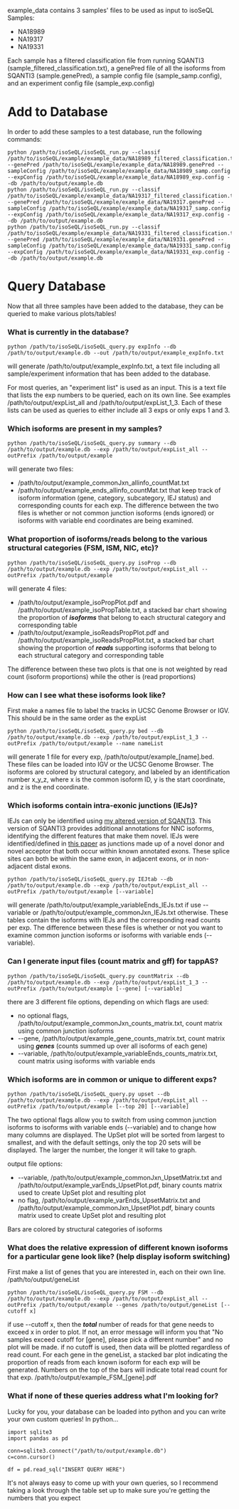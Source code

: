example_data contains 3 samples' files to be used as input to isoSeQL
Samples:
- NA18989
- NA19317
- NA19331

Each sample has a filtered classification file from running SQANTI3 (sample_filtered_classification.txt), a genePred file of all the isoforms from SQANTI3 (sample.genePred), a sample config file (sample_samp.config), and an experiment config file (sample_exp.config)


# Add to Database

In order to add these samples to a test database, run the following commands:
```
python /path/to/isoSeQL/isoSeQL_run.py --classif /path/to/isoSeQL/example/example_data/NA18989_filtered_classification.txt --genePred /path/to/isoSeQL/example/example_data/NA18989.genePred --sampleConfig /path/to/isoSeQL/example/example_data/NA18989_samp.config --expConfig /path/to/isoSeQL/example/example_data/NA18989_exp.config --db /path/to/output/example.db
python /path/to/isoSeQL/isoSeQL_run.py --classif /path/to/isoSeQL/example/example_data/NA19317_filtered_classification.txt --genePred /path/to/isoSeQL/example/example_data/NA19317.genePred --sampleConfig /path/to/isoSeQL/example/example_data/NA19317_samp.config --expConfig /path/to/isoSeQL/example/example_data/NA19317_exp.config --db /path/to/output/example.db
python /path/to/isoSeQL/isoSeQL_run.py --classif /path/to/isoSeQL/example/example_data/NA19331_filtered_classification.txt --genePred /path/to/isoSeQL/example/example_data/NA19331.genePred --sampleConfig /path/to/isoSeQL/example/example_data/NA19331_samp.config --expConfig /path/to/isoSeQL/example/example_data/NA19331_exp.config --db /path/to/output/example.db
```

# Query Database

Now that all three samples have been added to the database, they can be queried to make various plots/tables!

### What is currently in the database?
```
python /path/to/isoSeQL/isoSeQL_query.py expInfo --db /path/to/output/example.db --out /path/to/output/example_expInfo.txt
```
will generate /path/to/output/example_expInfo.txt, a text file including all sample/experiment information that has been added to the database.

For most queries, an "experiment list" is used as an input. This is a text file that lists the exp numbers to be queried, each on its own line. See examples /path/to/output/expList_all and /path/to/output/expList_1_3. Each of these lists can be used as queries to either include all 3 exps or only exps 1 and 3.

### Which isoforms are present in my samples?
```
python /path/to/isoSeQL/isoSeQL_query.py summary --db /path/to/output/example.db --exp /path/to/output/expList_all --outPrefix /path/to/output/example
```
will generate two files:
- /path/to/output/example_commonJxn_allinfo_countMat.txt
- /path/to/output/example_ends_allinfo_countMat.txt
that keep track of isoform information (gene, category, subcategory, IEJ status) and corresponding counts for each exp. The difference between the two files is whether or not common junction isoforms (ends ignored) or isoforms with variable end coordinates are being examined.

### What proportion of isoforms/reads belong to the various structural categories (FSM, ISM, NIC, etc)?
```
python /path/to/isoSeQL/isoSeQL_query.py isoProp --db /path/to/output/example.db --exp /path/to/output/expList_all --outPrefix /path/to/output/example
```
will generate 4 files:
- /path/to/output/example_isoPropPlot.pdf and /path/to/output/example_isoPropTable.txt, a stacked bar chart showing the proportion of ***isoforms*** that belong to each structural category and corresponding table
- /path/to/output/example_isoReadsPropPlot.pdf and /path/to/output/example_isoReadsPropPlot.txt, a stacked bar chart showing the proportion of ***reads*** supporting isoforms that belong to each structural category and corresponding table

The difference between these two plots is that one is not weighted by read count (isoform proportions) while the other is (read proportions)

### How can I see what these isoforms look like?
First make a names file to label the tracks in UCSC Genome Browser or IGV. This should be in the same order as the expList
```
python /path/to/isoSeQL/isoSeQL_query.py bed --db /path/to/output/example.db --exp /path/to/output/expList_1_3 --outPrefix /path/to/output/example --name nameList
```
will generate 1 file for every exp, /path/to/output/example_\[name\].bed. These files can be loaded into IGV or the UCSC Genome Browser. The isoforms are colored by structural category, and labeled by an identification number x_y_z, where x is the common isoform ID, y is the start coordinate, and z is the end coordinate.

### Which isoforms contain intra-exonic junctions (IEJs)?
IEJs can only be identified using [my altered version of SQANTI3](https://github.com/christine-liu/SQANTI3/tree/SQANTICL). This version of SQANTI3 provides additional annotations for NNC isoforms, identifying the different features that make them novel. IEJs were identified/defined in [this paper](https://www.nature.com/articles/s41586-018-0718-6) as junctions made up of a novel donor and novel acceptor that both occur within known annotated exons. These splice sites can both be within the same exon, in adjacent exons, or in non-adjacent distal exons.
```
python /path/to/isoSeQL/isoSeQL_query.py IEJtab --db /path/to/output/example.db --exp /path/to/output/expList_all --outPrefix /path/to/output/example [--variable]
```
will generate /path/to/output/example_variableEnds_IEJs.txt if use --variable or /path/to/output/example_commonJxn_IEJs.txt otherwise. These tables contain the isoforms with IEJs and the corresponding read counts per exp. The difference between these files is whether or not you want to examine common junction isoforms or isoforms with variable ends (--variable).

### Can I generate input files (count matrix and gff) for tappAS?
```
python /path/to/isoSeQL/isoSeQL_query.py countMatrix --db /path/to/output/example.db --exp /path/to/output/expList_1_3 --outPrefix /path/to/output/example [--gene] [--variable]
```
there are 3 different file options, depending on which flags are used:
- no optional flags, /path/to/output/example_commonJxn_counts_matrix.txt, count matrix using common junction isoforms
- --gene, /path/to/output/example_gene_counts_matrix.txt, count matrix using ***genes*** (counts summed up over all isoforms of each gene)
- --variable, /path/to/output/example_variableEnds_counts_matrix.txt, count matrix using isoforms with variable ends

### Which isoforms are in common or unique to different exps?
```
python /path/to/isoSeQL/isoSeQL_query.py upset --db /path/to/output/example.db --exp /path/to/output/expList_all --outPrefix /path/to/output/example [--top 20] [--variable]
```
The two optional flags allow you to switch from using common junction isoforms to isoforms with variable ends (--variable) and to change how many columns are displayed. The UpSet plot will be sorted from largest to smallest, and with the default settings, only the top 20 sets will be displayed. The larger the number, the longer it will take to graph.

output file options:
- --variable, /path/to/output/example_commonJxn_UpsetMatrix.txt and /path/to/output/example_varEnds_UpsetPlot.pdf, binary counts matrix used to create UpSet plot and resulting plot
- no flag, /path/to/output/example_varEnds_UpsetMatrix.txt and /path/to/output/example_commonJxn_UpsetPlot.pdf, binary counts matrix used to create UpSet plot and resulting plot

Bars are colored by structural categories of isoforms

### What does the relative expression of different known isoforms for a particular gene look like? (help display isoform switching)
First make a list of genes that you are interested in, each on their own line. /path/to/output/geneList
```
python /path/to/isoSeQL/isoSeQL_query.py FSM --db /path/to/output/example.db --exp /path/to/output/expList_all --outPrefix /path/to/output/example --genes /path/to/output/geneList [--cutoff x]
```
if use --cutoff x, then the ***total*** number of reads for that gene needs to exceed x in order to plot. If not, an error message will inform you that "No samples exceed cutoff for \[gene\], please pick a different number" and no plot will be made.
if no cutoff is used, then data will be plotted regardless of read count.
For each gene in the geneList, a stacked bar plot indicating the proportion of reads from each known isoform for each exp will be generated. Numbers on the top of the bars will indicate total read count for that exp. /path/to/output/example_FSM_\[gene\].pdf

### What if none of these queries address what I'm looking for?
Lucky for you, your database can be loaded into python and you can write your own custom queries!
In python...
```
import sqlite3
import pandas as pd

conn=sqlite3.connect("/path/to/output/example.db")
c=conn.cursor()

df = pd.read_sql("INSERT QUERY HERE")
```
It's not always easy to come up with your own queries, so I recommend taking a look through the table set up to make sure you're getting the numbers that you expect
